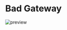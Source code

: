 # Bad Gateway

![preview](https://user-images.githubusercontent.com/52248161/160209797-d9156b9e-2f92-4877-a403-6b13da50c23d.gif)

